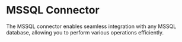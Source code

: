 # MSSQL Connector

The MSSQL connector enables seamless integration with any MSSQL database, allowing you to perform various operations efficiently.
